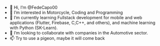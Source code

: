 - 👋 Hi, I’m @FedeCapo00
- 👀 I’m interested in Motorcycle, Coding and Programming
- 🌱 I’m currently learning Fullstack development for mobile and web applications (Flutter, Firebase, C,C++, and others), and machine learning with Python (SK-Learn).
- 💞️ I’m looking to collaborate with companies in the Automotive sector.
- 📫 Try to use a pigeon, maybe it will come back

<!---
FedeCapo00/FedeCapo00 is a ✨ special ✨ repository because its `README.md` (this file) appears on your GitHub profile.
You can click the Preview link to take a look at your changes.
--->
